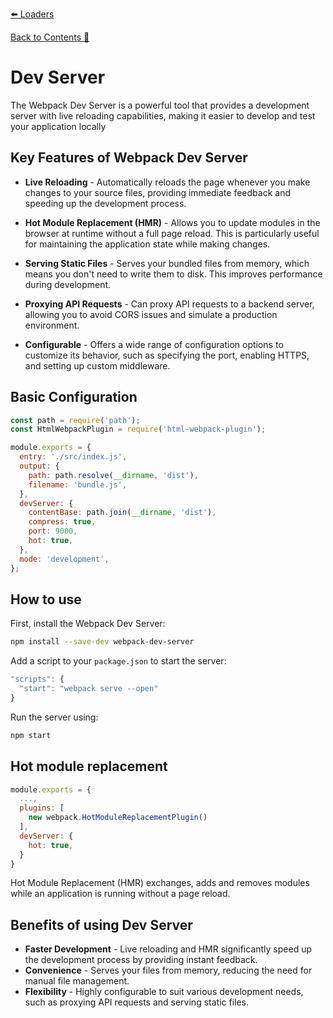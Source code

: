 [⬅️ Loaders](loaders.md)  

[Back to Contents 📑](../../README.md#module-8)

# Dev Server

The Webpack Dev Server is a powerful tool that provides a development server with live reloading capabilities, making it easier to develop and test your application locally

## Key Features of Webpack Dev Server

- **Live Reloading** - Automatically reloads the page whenever you make changes to your source files, providing immediate feedback and speeding up the development process.

- **Hot Module Replacement (HMR)** - Allows you to update modules in the browser at runtime without a full page reload. This is particularly useful for maintaining the application state while making changes.

- **Serving Static Files** - Serves your bundled files from memory, which means you don't need to write them to disk. This improves performance during development.

- **Proxying API Requests** - Can proxy API requests to a backend server, allowing you to avoid CORS issues and simulate a production environment.

- **Configurable** - Offers a wide range of configuration options to customize its behavior, such as specifying the port, enabling HTTPS, and setting up custom middleware.

## Basic Configuration

```jsx
const path = require('path');
const HtmlWebpackPlugin = require('html-webpack-plugin');

module.exports = {
  entry: './src/index.js',
  output: {
    path: path.resolve(__dirname, 'dist'),
    filename: 'bundle.js',
  },
  devServer: {
    contentBase: path.join(__dirname, 'dist'),
    compress: true,
    port: 9000,
    hot: true,
  },
  mode: 'development',
};
```

## How to use

First, install the Webpack Dev Server:

```sh
npm install --save-dev webpack-dev-server
```

Add a script to your `package.json` to start the server:

```js
"scripts": {
  "start": "webpack serve --open"
}
```

Run the server using:
```sh
npm start
```

## Hot module replacement

```js title="webpack.config.js"
module.exports = {
  ...,
  plugins: [
    new webpack.HotModuleReplacementPlugin()
  ],
  devServer: {
    hot: true,
  }
}
```

Hot Module Replacement (HMR) exchanges, adds and removes modules while an application is running without a page reload.

## Benefits of using Dev Server
- **Faster Development** - Live reloading and HMR significantly speed up the development process by providing instant feedback.
- **Convenience** - Serves your files from memory, reducing the need for manual file management.
- **Flexibility** - Highly configurable to suit various development needs, such as proxying API requests and serving static files.
